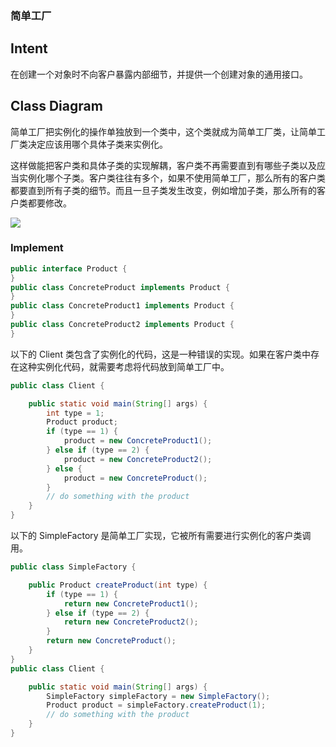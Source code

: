 ### 简单工厂

## Intent

 在创建一个对象时不向客户暴露内部细节，并提供一个创建对象的通用接口。 

## Class Diagram

简单工厂把实例化的操作单独放到一个类中，这个类就成为简单工厂类，让简单工厂类决定应该用哪个具体子类来实例化。

这样做能把客户类和具体子类的实现解耦，客户类不再需要直到有哪些子类以及应当实例化哪个子类。客户类往往有多个，如果不使用简单工厂，那么所有的客户类都要直到所有子类的细节。而且一旦子类发生改变，例如增加子类，那么所有的客户类都要修改。

![](https://camo.githubusercontent.com/cfb54856532663e0f330aabf1c826e1bf0d99b8a/68747470733a2f2f63732d6e6f7465732d313235363130393739362e636f732e61702d6775616e677a686f752e6d7971636c6f75642e636f6d2f34306330633137652d626261362d343439332d393835372d3134376330303434613031382e706e67)

### Implement

```java
public interface Product {
}
public class ConcreteProduct implements Product {
}
public class ConcreteProduct1 implements Product {
}
public class ConcreteProduct2 implements Product {
}
```

 以下的 Client 类包含了实例化的代码，这是一种错误的实现。如果在客户类中存在这种实例化代码，就需要考虑将代码放到简单工厂中。 

```java
public class Client {

    public static void main(String[] args) {
        int type = 1;
        Product product;
        if (type == 1) {
            product = new ConcreteProduct1();
        } else if (type == 2) {
            product = new ConcreteProduct2();
        } else {
            product = new ConcreteProduct();
        }
        // do something with the product
    }
}
```

 以下的 SimpleFactory 是简单工厂实现，它被所有需要进行实例化的客户类调用。 

```java
public class SimpleFactory {

    public Product createProduct(int type) {
        if (type == 1) {
            return new ConcreteProduct1();
        } else if (type == 2) {
            return new ConcreteProduct2();
        }
        return new ConcreteProduct();
    }
}
public class Client {

    public static void main(String[] args) {
        SimpleFactory simpleFactory = new SimpleFactory();
        Product product = simpleFactory.createProduct(1);
        // do something with the product
    }
}
```